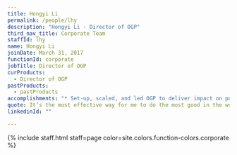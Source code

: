 ```yaml
---
title: Hongyi Li
permalink: /people/lhy
description: "Hongyi Li - Director of OGP"
third_nav_title: Corporate Team
staffId: lhy
name: Hongyi Li
joinDate: March 31, 2017
functionId: corporate
jobTitle: Director of OGP
curProducts:
  - Director of OGP
pastProducts:
  - pastProducts
accomplishments: "* Set-up, scaled, and led OGP to deliver impact on public good!"
quote: It’s the most effective way for me to do the most good in the world
linkedinId: ""

---
```


{% include staff.html staff=page color=site.colors.function-colors.corporate %}
